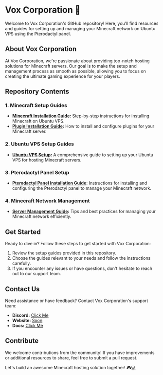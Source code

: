 # Vox Corporation 🚀

Welcome to Vox Corporation's GitHub repository! Here, you'll find resources and guides for setting up and managing your Minecraft network on Ubuntu VPS using the Pterodactyl panel.

## About Vox Corporation

At Vox Corporation, we're passionate about providing top-notch hosting solutions for Minecraft servers. Our goal is to make the setup and management process as smooth as possible, allowing you to focus on creating the ultimate gaming experience for your players.

## Repository Contents

### 1. Minecraft Setup Guides

- **[Minecraft Installation Guide](minecraft_installation.md):** Step-by-step instructions for installing Minecraft on Ubuntu VPS.
- **[Plugin Installation Guide](plugin_installation.md):** How to install and configure plugins for your Minecraft server.

### 2. Ubuntu VPS Setup Guides

- **[Ubuntu VPS Setup](ubuntu_vps_setup.md):** A comprehensive guide to setting up your Ubuntu VPS for hosting Minecraft servers.

### 3. Pterodactyl Panel Setup

- **[Pterodactyl Panel Installation Guide](pterodactyl_installation.md):** Instructions for installing and configuring the Pterodactyl panel to manage your Minecraft network.

### 4. Minecraft Network Management

- **[Server Management Guide](server_management.md):** Tips and best practices for managing your Minecraft network efficiently.

## Get Started

Ready to dive in? Follow these steps to get started with Vox Corporation:

1. Review the setup guides provided in this repository.
2. Choose the guides relevant to your needs and follow the instructions carefully.
3. If you encounter any issues or have questions, don't hesitate to reach out to our support team.

## Contact Us

Need assistance or have feedback? Contact Vox Corporation's support team:

- **Discord:** [Click Me](https://dsc.gg/vox224)
- **Website:** [Soon](http://localhost)
- **Docs:** [Click Me](https://docs.voxcraft.cloudns.nz)

## Contribute

We welcome contributions from the community! If you have improvements or additional resources to share, feel free to submit a pull request.

Let's build an awesome Minecraft hosting solution together! 🎮💻
